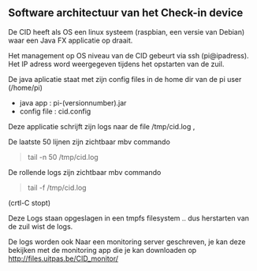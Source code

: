 ---
---

## Software architectuur van het Check-in device

De CID heeft als OS een linux systeem (raspbian, een versie van Debian) waar een Java FX applicatie op draait. 

Het management op OS niveau van de CID gebeurt via ssh (pi@ipadress). Het IP adress word weergegeven tijdens het opstarten van de zuil. 


De java aplicatie staat met zijn config files in de home dir van de pi user (/home/pi) 

 * java app : pi-(versionnumber).jar
 * config file : cid.config

Deze applicatie schrijft zijn  logs naar de file /tmp/cid.log , 
	
De laatste 50 lijnen zijn zichtbaar mbv commando 

<blockquote> tail -n 50 /tmp/cid.log </blockquote>
	
De rollende logs zijn zichtbaar mbv commando 

<blockquote> tail -f /tmp/cid.log </blockquote> (crtl-C stopt)




Deze Logs staan opgeslagen in een tmpfs filesystem .. dus herstarten van de zuil wist de logs. 


De logs worden ook Naar een monitoring server geschreven, je kan deze bekijken met de monitoring app die je kan downloaden op http://files.uitpas.be/CID_monitor/
